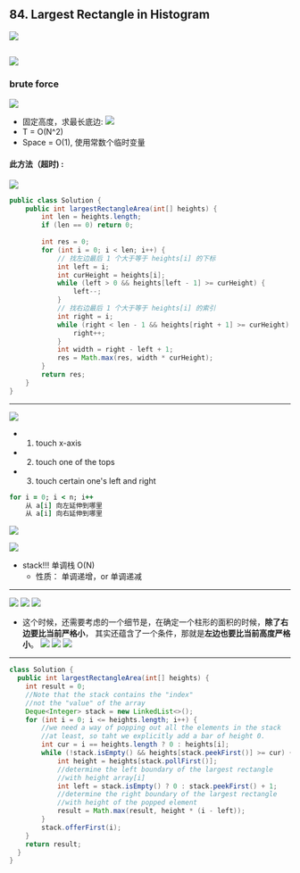 ## 84. Largest Rectangle in Histogram
![](img/2021-08-21-00-24-22.png)

![](img/2021-08-21-00-24-37.png)
---
### brute force
![](img/2021-08-21-13-50-07.png)
- 固定高度，求最长底边:
![](img/2021-08-21-13-52-02.png)
- T = O(N^2)
- Space = O(1), 使用常数个临时变量

#### 此方法（超时) :
![](img/2021-08-21-14-25-07.png)

```java
public class Solution {
    public int largestRectangleArea(int[] heights) {
        int len = heights.length;
        if (len == 0) return 0;
        
        int res = 0;
        for (int i = 0; i < len; i++) {
            // 找左边最后 1 个大于等于 heights[i] 的下标
            int left = i;
            int curHeight = heights[i];
            while (left > 0 && heights[left - 1] >= curHeight) {
                left--;
            }
            // 找右边最后 1 个大于等于 heights[i] 的索引
            int right = i;
            while (right < len - 1 && heights[right + 1] >= curHeight) {
                right++;
            }
            int width = right - left + 1;
            res = Math.max(res, width * curHeight);
        }
        return res;
    }
}
```

---
![](img/2021-08-21-00-25-06.png)

- 1. touch x-axis
- 2. touch one of the tops
- 3. touch certain one's left and right

```ruby
for i = 0; i < n; i++
    从 a[i] 向左延伸到哪里
    从 a[i] 向右延伸到哪里
```

![](img/2021-08-21-00-39-18.png)

![](img/2021-08-21-13-33-56.png)

- stack!!! 单调栈 O(N)
  - 性质： 单调递增，or 单调递减
---
![](img/2021-08-21-17-18-26.png)
![](img/2021-08-21-17-18-51.png)
![](img/2021-08-21-17-19-14.png)

- 这个时候，还需要考虑的一个细节是，在确定一个柱形的面积的时候，**除了右边要比当前严格小**，
  其实还蕴含了一个条件，那就是**左边也要比当前高度严格小**。
![](img/2021-08-21-17-20-48.png)
![](img/2021-08-21-17-21-16.png)
![](img/2021-08-21-17-21-31.png)
--- 

```java
class Solution {
  public int largestRectangleArea(int[] heights) {
    int result = 0;
    //Note that the stack contains the "index"
    //not the "value" of the array
    Deque<Integer> stack = new LinkedList<>();
    for (int i = 0; i <= heights.length; i++) {
        //we need a way of popping out all the elements in the stack
        //at least, so taht we explicitly add a bar of height 0.
        int cur = i == heights.length ? 0 : heights[i];
        while (!stack.isEmpty() && heights[stack.peekFirst()] >= cur) {
            int height = heights[stack.pollFirst()];
            //determine the left boundary of the largest rectangle
            //with height array[i]
            int left = stack.isEmpty() ? 0 : stack.peekFirst() + 1;
            //determine the right boundary of the largest rectangle
            //with height of the popped element
            result = Math.max(result, height * (i - left));
        }
        stack.offerFirst(i);
    }
    return result;
  }
}
```
